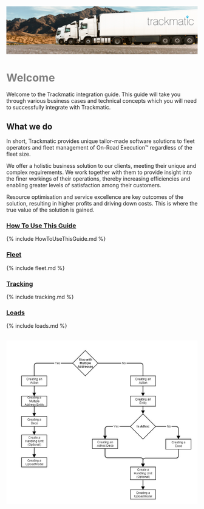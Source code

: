 ## ![Adding pic](Images/headerImage.png)
# <span style="color:grey">Welcome</span>

Welcome to the Trackmatic integration guide. This guide will take you through various business cases and technical concepts which you will need to successfully integrate with Trackmatic.

## What we do

In short, Trackmatic provides unique tailor-made software solutions to fleet operators and fleet management of On-Road Execution™ regardless of the fleet size. 
  
We offer a holistic business solution to our clients, meeting their unique and complex requirements. We work together with them to provide insight into the finer workings of their operations, thereby increasing efficiencies and enabling greater levels of satisfaction among their customers.

Resource optimisation and service excellence are key outcomes of the solution, resulting in higher profits and driving down costs. This is where the true value of the solution is gained.


### [How To Use This Guide](rest/organisations)

{% include HowToUseThisGuide.md %}

### [Fleet](rest/fleet)

{% include fleet.md %}

### [Tracking](rest/tracking)

{% include tracking.md %}

### [Loads](rest/loads)

{% include loads.md %}

## ![Adding pic](Images/adhocandmultipleaddressflow2.png)